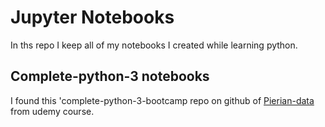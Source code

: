 # Jupyter Notebooks

In ths repo I keep all of my notebooks I created while learning python.

## Complete-python-3 notebooks

I found this 'complete-python-3-bootcamp repo on github of  [Pierian-data](https://github.com/Pierian-Data/Complete-Python-3-Bootcamp.git) from udemy course.
